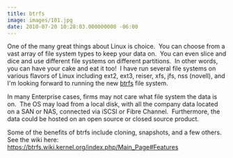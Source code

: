 ```yaml
---
title: btrfs
image: images/101.jpg
date: 2010-07-20 10:28:03.000000000 -06:00
---
```

One of the many great things about Linux is choice.  You can choose from a vast array of file system types to keep your data on.  You can even slice and dice and use different file systems on different partitions.  In other words, you can have your cake and eat it too!  I have run several file systems on various flavors of Linux including ext2, ext3, reiser, xfs, jfs, nss (novell), and I'm looking forward to running the new <a title="brtfs" href="https://btrfs.wiki.kernel.org" target="_blank">btrfs</a> file system.

In many Enterprise cases, firms may not care what file system the data is on.  The OS may load from a local disk, with all the company data located on a SAN or NAS, connected via iSCSI or Fibre Channel.  Furthermore, the data could be hosted on an open source or closed source product.

Some of the benefits of btrfs include cloning, snapshots, and a few others.  See the wiki here: https://btrfs.wiki.kernel.org/index.php/Main_Page#Features
